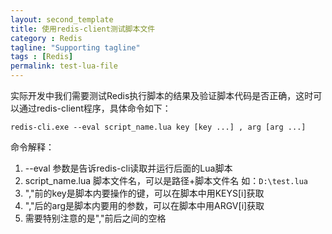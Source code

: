 ```yaml
---
layout: second_template
title: 使用redis-client测试脚本文件
category : Redis
tagline: "Supporting tagline"
tags : [Redis]
permalink: test-lua-file
---
```


实际开发中我们需要测试Redis执行脚本的结果及验证脚本代码是否正确，这时可以通过redis-client程序，具体命令如下：

	redis-cli.exe --eval script_name.lua key [key ...] , arg [arg ...]
	
命令解释：

1. --eval 参数是告诉redis-cli读取并运行后面的Lua脚本
2. script_name.lua 脚本文件名，可以是路径+脚本文件名 如：`D:\test.lua`
3. ","前的key是脚本内要操作的键，可以在脚本中用KEYS[i]获取
4. ","后的arg是脚本内要用的参数，可以在脚本中用ARGV[i]获取
5. 需要特别注意的是","前后之间的空格

